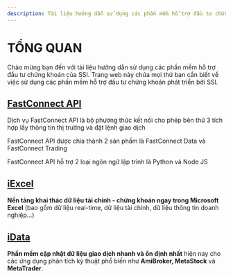 ```yaml
---
description: Tài liệu hướng dẫn sử dụng các phần mềm hỗ trợ đầu tư chứng khoán của SSI
---
```


# TỔNG QUAN

Chào mừng bạn đến với tài liệu hướng dẫn sử dụng các phần mềm hỗ trợ đầu tư chứng khoán của SSI. Trang web này chứa mọi thứ bạn cần biết về việc sử dụng các phần mềm hỗ trợ đầu tư chứng khoán phát triển bởi SSI.

## [FastConnect API](fastconnect-api/)

Dịch vụ FastConnect API là bộ phương thức kết nối cho phép bên thứ 3 tích hợp lấy thông tin thị trường và đặt lệnh giao dịch

FastConnect API được chia thành 2 sản phẩm là FastConnect Data và FastConnect Trading

FastConnect API hỗ trợ 2 loại ngôn ngữ lập trình là Python và Node JS

## [iExcel](ssi-for-excel/)

**Nền tảng khai thác dữ liệu tài chính - chứng khoán ngay trong Microsoft Excel** (bao gồm dữ liệu real-time, dữ liệu tài chính, dữ liệu thông tin doanh nghiệp...)

## [iData](huong-dan-su-dung-idata.md)

**Phần mềm cập nhật dữ liệu giao dịch nhanh và ổn định nhất** hiện nay cho các ứng dụng phân tích kỹ thuật phổ biến như **AmiBroker, MetaStock** và **MetaTrader**.
